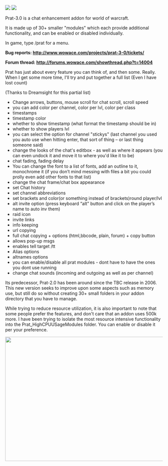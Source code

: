 <a href="https://travis-ci.org/sylvanaar/prat-3-0" ><img src="https://travis-ci.org/sylvanaar/prat-3-0.svg?branch=master" /></a>
<img src="https://img.shields.io/github/license/sylvanaar/prat-3-0" />
<p>Prat-3.0 is a chat enhancement addon for world of warcraft.</p>
<p>It is made up of 30+ smaller "modules" which each provide additional functionality, and can be enabled or disabled individually.</p>
<p>In game, type /prat for a menu.</p>
<p><strong>Bug reports: <a href="http://www.wowace.com/projects/prat-3-0/tickets/">http://www.wowace.com/projects/prat-3-0/tickets/</a></strong></p>
<p><strong>Forum thread: <a href="http://forums.wowace.com/showthread.php?t=14004">http://forums.wowace.com/showthread.php?t=14004</a></strong></p>
<p>Prat has just about every feature you can think of, and then some. Really. When I get some more time, I'll try and put together a full list (Even I have lost count)</p>
<p>(Thanks to Dreamsight for this partial list)</p>
<ul>
<li>Change arrows, buttons, mouse scroll for chat scroll, scroll speed</li>
<li>you can add color per channel, color per lvl, color per class</li>
<li>timestamps</li>
<li>timestamp color</li>
<li>whether to show timestamp (what format the timestamp should be in)</li>
<li>whether to show players lvl</li>
<li>you can select the option for channel "stickys" (last channel you used you auto use when hitting enter, that sort of thing &ndash; or last thing someone said)</li>
<li>change the looks of the chat's editbox - as well as where it appears (you can even undock it and move it to where you'd like it to be)</li>
<li>chat fading, fading delay</li>
<li>You can change the font to a list of fonts, add an outline to it, monochrome it (if you don&rsquo;t mind messing with files a bit you could prolly even add other fonts to that list)</li>
<li>change the chat frame/chat box appearance</li>
<li>set Chat history</li>
<li>set channel abbreviations</li>
<li>set brackets and color(or something instead of brackets)round player/lvl</li>
<li>alt invite option (press keyboard &ldquo;alt&rdquo; button and click on the player&rsquo;s name to auto inv them)</li>
<li>raid icon</li>
<li>invite links</li>
<li>info keeping</li>
<li>url copying</li>
<li>full chat copying + options (html,bbcode, plain, forum) + copy button</li>
<li>allows pop-up msgs</li>
<li>enables tell target /tt</li>
<li>Alias options</li>
<li>altnames options</li>
<li>you can enable/disable all prat modules - dont have to have the ones you dont use running</li>
<li>change chat sounds (incoming and outgoing as well as per channel)</li>
</ul>
<p>Its predecessor, Prat-2.0 has been around since the TBC release in 2006. This new version seeks to improve upon some aspects such as memory use, but still do so without creating 30+ small folders in your addon directory that you have to manage.</p>
<p>While trying to reduce resource utilization, it is also important to note that some people prefer the features, and don't care that an addon uses 500k more. I have been trying to isolate the most resource intensive functionality into the Prat_HighCPUUSageModules folder. You can enable or disable it per your preference.</p>
<p><img src="https://media-curse.cursecdn.com/attachments/209/268/c2173249c513f495654161128dd4cabd.jpg" alt="" width="673" height="396" /></p>
